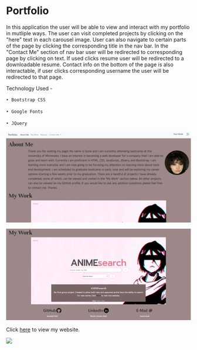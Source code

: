 # Portfolio
In this application the user will be able to view and interact with my portfolio in mutliple ways. The user can visit completed projects by clicking on the "here" text in each carousel image. User can also navigate to certain parts of the page by clicking the corresponding title in the nav bar. In the "Contact Me" section of nav bar user will be redirected to corresponding page by clicking on text. If used clicks resume user will be redirected to a downloadable resume. Contact info on the bottom of the page is also interactable, if user clicks corresponding username the user will be redirected to that page.

Technology Used -

    ‣ Bootstrap CSS

    ‣ Google Fonts

    ‣ JQuery




![alt](./assets/images/Portfolio-ss.png)

![alt](./assets/images/Portfolio-ss-2.png)

Click [here](https://nicoled1999.github.io/portfolio/) to view my website.

![](https://img.shields.io/badge/License-MIT-blueviolet)

